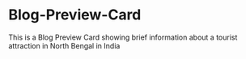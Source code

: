 # Blog-Preview-Card
This is a Blog Preview Card showing brief information about a tourist attraction in North Bengal in India
